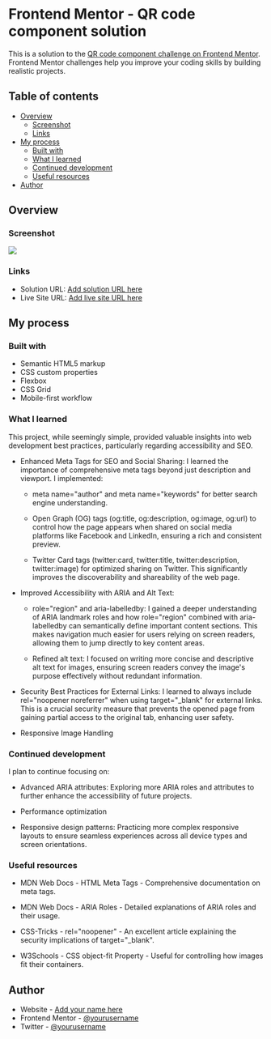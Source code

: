 # Frontend Mentor - QR code component solution

This is a solution to the [QR code component challenge on Frontend Mentor](https://www.frontendmentor.io/challenges/qr-code-component-iux_sIO_H). Frontend Mentor challenges help you improve your coding skills by building realistic projects. 

## Table of contents

- [Overview](#overview)
  - [Screenshot](#screenshot)
  - [Links](#links)
- [My process](#my-process)
  - [Built with](#built-with)
  - [What I learned](#what-i-learned)
  - [Continued development](#continued-development)
  - [Useful resources](#useful-resources)
- [Author](#author)


## Overview

### Screenshot

![](./screenshot.jpg)

### Links

- Solution URL: [Add solution URL here](https://your-solution-url.com)
- Live Site URL: [Add live site URL here](https://your-live-site-url.com)

## My process

### Built with

- Semantic HTML5 markup
- CSS custom properties
- Flexbox
- CSS Grid
- Mobile-first workflow

### What I learned

This project, while seemingly simple, provided valuable insights into web development best practices, particularly regarding accessibility and SEO.

- Enhanced Meta Tags for SEO and Social Sharing: I learned the importance of comprehensive meta tags beyond just description and viewport. I implemented:

  - meta name="author" and meta name="keywords" for better search engine understanding.

  - Open Graph (OG) tags (og:title, og:description, og:image, og:url) to control how the page appears when shared on social media platforms like Facebook and LinkedIn, ensuring a rich and consistent preview.

  - Twitter Card tags (twitter:card, twitter:title, twitter:description, twitter:image) for optimized sharing on Twitter.
  This significantly improves the discoverability and shareability of the web page.

- Improved Accessibility with ARIA and Alt Text:

  - role="region" and aria-labelledby: I gained a deeper understanding of ARIA landmark roles and how role="region" combined with aria-labelledby can semantically define important content sections. This makes navigation much easier for users relying on screen readers, allowing them to jump directly to key content areas.

  - Refined alt text: I focused on writing more concise and descriptive alt text for images, ensuring screen readers convey the image's purpose effectively without redundant information.

- Security Best Practices for External Links: I learned to always include rel="noopener noreferrer" when using target="_blank" for external links. This is a crucial security measure that prevents the opened page from gaining partial access to the original tab, enhancing user safety.

- Responsive Image Handling

### Continued development

I plan to continue focusing on:

  - Advanced ARIA attributes: Exploring more ARIA roles and attributes to further enhance the accessibility of future projects.

  - Performance optimization

  - Responsive design patterns: Practicing more complex responsive layouts to ensure seamless experiences across all device types and screen orientations.

### Useful resources

  - MDN Web Docs - HTML Meta Tags - Comprehensive documentation on meta tags.

  - MDN Web Docs - ARIA Roles - Detailed explanations of ARIA roles and their usage.

  - CSS-Tricks - rel="noopener"  - An excellent article explaining the security implications of target="_blank".

  - W3Schools - CSS object-fit Property - Useful for controlling how images fit their containers.

## Author

- Website - [Add your name here](https://www.your-site.com)
- Frontend Mentor - [@yourusername](https://www.frontendmentor.io/profile/yourusername)
- Twitter - [@yourusername](https://www.twitter.com/yourusername)
